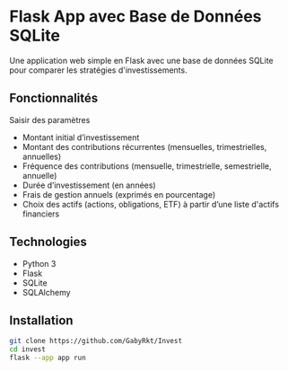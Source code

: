 # Flask App avec Base de Données SQLite

Une application web simple en Flask avec une base de données SQLite pour comparer les stratégies d'investissements.

## Fonctionnalités

Saisir des paramètres 
- Montant initial d’investissement 
- Montant des contributions récurrentes (mensuelles, trimestrielles, annuelles) 
- Fréquence des contributions (mensuelle, trimestrielle, semestrielle, annuelle) 
- Durée d’investissement (en années) 
- Frais de gestion annuels (exprimés en pourcentage) 
- Choix des actifs (actions, obligations, ETF) à partir d’une liste d'actifs financiers


## Technologies

- Python 3
- Flask
- SQLite
- SQLAlchemy

## Installation

```bash
git clone https://github.com/GabyRkt/Invest
cd invest
flask --app app run
